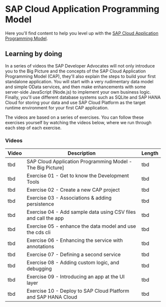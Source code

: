 # SAP Cloud Application Programming Model

Here you'll find content to help you level up with the [SAP Cloud Application Programming Model](https://cap.cloud.sap).

## Learning by doing

In a series of videos the SAP Developer Advocates will not only introduce you to the Big Picture and the concepts of the SAP Cloud Application Programming Model (CAP), they'll also explain the steps to build your first standalone application. You will start with a very rudimentary data model and simple OData services, and then make enhancements with some server-side JavaScript (Node.js) to implement your own business logic. Finally, you'll use different database systems such as SQLite and SAP HANA Cloud for storing your data and use SAP Cloud Platform as the target runtime environment for your first CAP application. 

The videos are based on a series of exercises. You can follow these exercises yourself by watching the videos below, where we run through each step of each exercise. 

### Videos

| Video     | Description                                                        | Length  |
| --------- | ------------------------------------------------------------------ | ------- |
| tbd | SAP Cloud Application Programming Model - The Big Picture]         | tbd     |
| tbd | Exercise 01 - Get to know the Development Tools                    | tbd     |
| tbd | Exercise 02 - Create a new CAP project                             | tbd     |
| tbd | Exercise 03 - Associations & adding persistence                    | tbd     |
| tbd | Exercise 04 - Add sample data using CSV files and call the app     | tbd     |
| tbd | Exercise 05 - enhance the data model and use the cds cli           | tbd     |
| tbd | Exercise 06 - Enhancing the service with annotations               | tbd     |
| tbd | Exercise 07 - Defining a second service                            | tbd     |
| tbd | Exercise 08 - Adding custom logic, and debugging                   | tbd     |
| tbd | Exercise 09 - Introducing an app at the UI layer                   | tbd     |
| tbd | Exercise 10 - Deploy to SAP Cloud Platform and SAP HANA Cloud      | tbd     |
